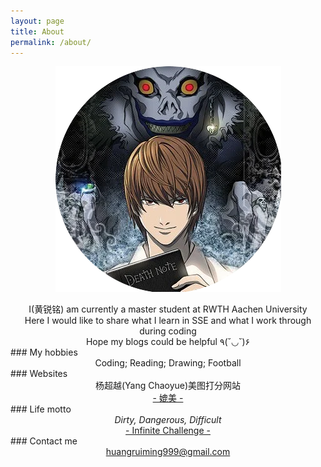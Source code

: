 ```yaml
---
layout: page
title: About
permalink: /about/
---
```




<p align="center">
<img src="https://raw.githubusercontent.com/Wizna/Wizna.github.io/master/images/profile.webp">
</p>


<center>I(黄锐铭) am currently a master student at RWTH Aachen University</center>
<center>Here I would like to share what I learn in SSE and what I work through during coding</center>
<center>Hope my blogs could be helpful  ٩(˘◡˘)۶</center>
### My hobbies

<center>Coding; Reading; Drawing; Football</center>
### Websites
<center>杨超越(Yang Chaoyue)美图打分网站</center>
<center><a href="http://ysmiao.cn/ycy/">- 媲美 -</a></center>
### Life motto

<center><i>Dirty, Dangerous, Difficult</i></center>	
<center><a href="https://en.wikipedia.org/wiki/Infinite_Challenge">- Infinite Challenge -</a></center>
### Contact me

<center> <a href="mailto:huangruiming999@gmail.com">huangruiming999@gmail.com</a></center>